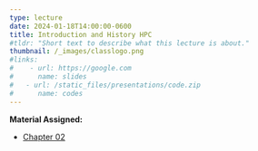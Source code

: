 ```yaml
---
type: lecture
date: 2024-01-18T14:00:00-0600
title: Introduction and History HPC
#tldr: "Short text to describe what this lecture is about."
thumbnail: /_images/classlogo.png
#links: 
#    - url: https://google.com
#      name: slides
#   - url: /static_files/presentations/code.zip
#      name: codes
---
```

**Material Assigned:**
- [Chapter 02](https://learning.oreilly.com/library/view/high-performance-computing/9780124202153/XHTML/B9780124201583000022/B9780124201583000022.xhtml)